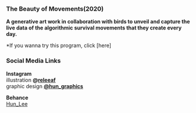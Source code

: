 ### The Beauty of Movements(2020)
**A generative art work in collaboration with birds to unveil and capture the live data of the algorithmic survival movements that they create every day. <br/>**

*If you wanna try this program, click [here]
<br/>


### Social Media Links
**Instagram** <br/> 
illustration **@[releeaf](https://www.instagram.com/releeaf/)** <br/>
graphic design **[@hun_graphics](https://www.instagram.com/hun_graphics/)** <br/>

**Behance**<br/>
[Hun_Lee](https://www.behance.net/hun_lee)
